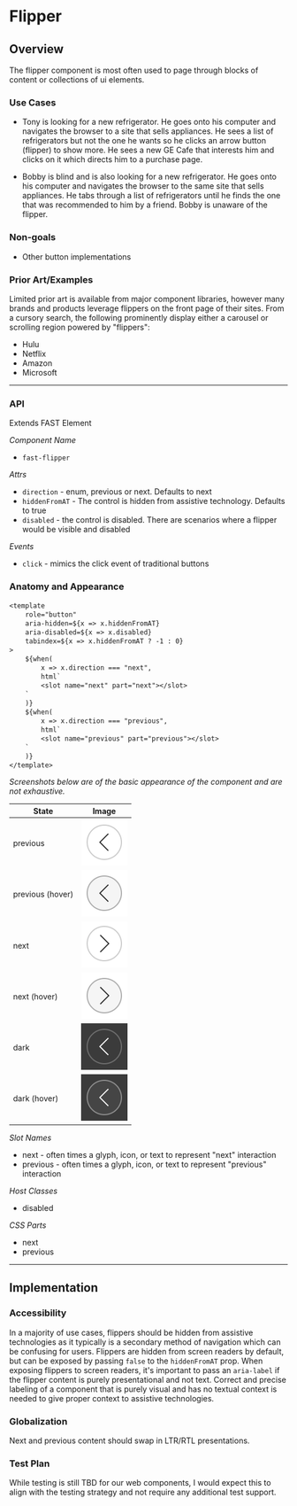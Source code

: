 # Flipper

## Overview

The flipper component is most often used to page through blocks of content or collections of ui elements.

### Use Cases
- Tony is looking for a new refrigerator. He goes onto his computer and navigates the browser to a site that sells appliances. He sees a list of refrigerators but not the one he wants so he clicks an arrow button (flipper) to show more. He sees a new GE Cafe that interests him and clicks on it which directs him to a purchase page.

- Bobby is blind and is also looking for a new refrigerator. He goes onto his computer and navigates the browser to the same site that sells appliances. He tabs through a list of refrigerators until he finds the one that was recommended to him by a friend. Bobby is unaware of the flipper.

### Non-goals
- Other button implementations

### Prior Art/Examples
Limited prior art is available from major component libraries, however many brands and products leverage flippers on the front page of their sites. From a cursory search, the following prominently display either a carousel or scrolling region powered by "flippers":
- Hulu
- Netflix
- Amazon
- Microsoft

---


### API

Extends FAST Element

*Component Name*
- `fast-flipper`

*Attrs*
- `direction` - enum, previous or next. Defaults to next
- `hiddenFromAT` - The control is hidden from assistive technology. Defaults to true
- `disabled` - the control is disabled. There are scenarios where a flipper would be visible and disabled

*Events*
- `click` - mimics the click event of traditional buttons

### Anatomy and Appearance

```
<template
    role="button" 
    aria-hidden=${x => x.hiddenFromAT}
    aria-disabled=${x => x.disabled}
    tabindex=${x => x.hiddenFromAT ? -1 : 0}
>
    ${when(
        x => x.direction === "next",
        html`
        <slot name="next" part="next"></slot>
    `
    )}
    ${when(
        x => x.direction === "previous",
        html`
        <slot name="previous" part="previous"></slot>
    `
    )}
</template>
```


*Screenshots below are of the basic appearance of the component and are not exhaustive.*

| State | Image |
| ----- | ----- |
| previous | ![](./images/previous.png) |
| previous (hover) | ![](./images/previous-hover.png)
| next | ![](./images/next.png)
| next (hover) | ![](./images/next-hover.png)
| dark | ![](./images/previous-dark.png)
| dark (hover) | ![](./images/previous-dark-hover.png)

*Slot Names*
- next - often times a glyph, icon, or text to represent "next" interaction
- previous - often times a glyph, icon, or text to represent "previous" interaction

*Host Classes*
- disabled

*CSS Parts*
- next
- previous

---

## Implementation

### Accessibility

In a majority of use cases, flippers should be hidden from assistive technologies as it typically is a secondary method of navigation which can be confusing for users. Flippers are hidden from screen readers by default, but can be exposed by passing `false` to the `hiddenFromAT` prop. When exposing flippers to screen readers, it's important to pass an `aria-label` if the flipper content is purely presentational and not text. Correct and precise labeling of a component that is purely visual and has no textual context is needed to give proper context to assistive technologies.

### Globalization

Next and previous content should swap in LTR/RTL presentations.

### Test Plan

While testing is still TBD for our web components, I would expect this to align with the testing strategy and not require any additional test support.